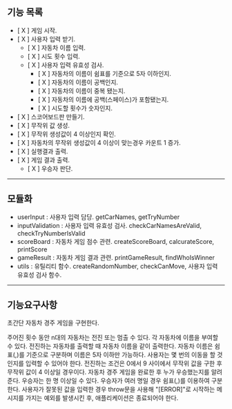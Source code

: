 ## 기능 목록

- [ X ] 게임 시작.
- [ X ] 사용자 입력 받기.
  - [ X ] 자동차 이름 입력.
  - [ X ] 시도 횟수 입력.
  - [ X ] 사용자 입력 유효성 검사.
    - [ X ] 자동차의 이름이 쉼표를 기준으로 5자 이하인지.
    - [ X ] 자동차의 이름이 공백인지.
    - [ X ] 자동차의 이름이 중복 됐는지.
    - [ X ] 자동차의 이름에 공백(스페이스)가 포함됐는지.
    - [ X ] 시도할 횟수가 숫자인지.
- [ X ] 스코어보드판 만들기.
- [ X ] 무작위 값 생성.
- [ X ] 무작위 생성값이 4 이상인지 확인.
- [ X ] 자동차의 무작위 생성값이 4 이상이 맞는경우 카운트 1 증가.
- [ X ] 실행결과 출력.
- [ X ] 게임 결과 출력.
  - [ X ] 우승자 판단.

---

## 모듈화

- userInput : 사용자 입력 담당. getCarNames, getTryNumber
- inputValidation : 사용자 입력 유효성 검사. checkCarNamesAreValid, checkTryNumberIsValid
- scoreBoard : 자동차 게임 점수 관련. createScoreBoard, calcurateScore, printScore
- gameResult : 자동차 게임 결과 관련. printGameResult, findWhoIsWinner
- utils : 유틸리티 함수. createRandomNumber, checkCanMove, 사용자 입력 유효성 검사 함수.

---

## 기능요구사항

초간단 자동차 경주 게임을 구현한다.

주어진 횟수 동안 n대의 자동차는 전진 또는 멈출 수 있다.
각 자동차에 이름을 부여할 수 있다. 전진하는 자동차를 출력할 때 자동차 이름을 같이 출력한다.
자동차 이름은 쉼표(,)를 기준으로 구분하며 이름은 5자 이하만 가능하다.
사용자는 몇 번의 이동을 할 것인지를 입력할 수 있어야 한다.
전진하는 조건은 0에서 9 사이에서 무작위 값을 구한 후 무작위 값이 4 이상일 경우이다.
자동차 경주 게임을 완료한 후 누가 우승했는지를 알려준다. 우승자는 한 명 이상일 수 있다.
우승자가 여러 명일 경우 쉼표(,)를 이용하여 구분한다.
사용자가 잘못된 값을 입력한 경우 throw문을 사용해 "[ERROR]"로 시작하는 메시지를 가지는 예외를 발생시킨 후, 애플리케이션은 종료되어야 한다.
